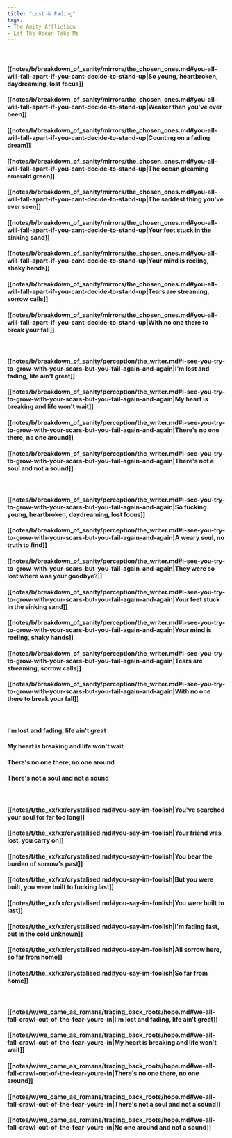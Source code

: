 ```yaml
---
title: "Lost & Fading"
tags:
- The Amity Affliction
- Let The Ocean Take Me
---
```

&nbsp;
#### [[notes/b/breakdown_of_sanity/mirrors/the_chosen_ones.md#you-all-will-fall-apart-if-you-cant-decide-to-stand-up|So young, heartbroken, daydreaming, lost focus]]
#### [[notes/b/breakdown_of_sanity/mirrors/the_chosen_ones.md#you-all-will-fall-apart-if-you-cant-decide-to-stand-up|Weaker than you've ever been]]
#### [[notes/b/breakdown_of_sanity/mirrors/the_chosen_ones.md#you-all-will-fall-apart-if-you-cant-decide-to-stand-up|Counting on a fading dream]]
#### [[notes/b/breakdown_of_sanity/mirrors/the_chosen_ones.md#you-all-will-fall-apart-if-you-cant-decide-to-stand-up|The ocean gleaming emerald green]]
#### [[notes/b/breakdown_of_sanity/mirrors/the_chosen_ones.md#you-all-will-fall-apart-if-you-cant-decide-to-stand-up|The saddest thing you've ever seen]]
#### [[notes/b/breakdown_of_sanity/mirrors/the_chosen_ones.md#you-all-will-fall-apart-if-you-cant-decide-to-stand-up|Your feet stuck in the sinking sand]]
#### [[notes/b/breakdown_of_sanity/mirrors/the_chosen_ones.md#you-all-will-fall-apart-if-you-cant-decide-to-stand-up|Your mind is reeling, shaky hands]]
#### [[notes/b/breakdown_of_sanity/mirrors/the_chosen_ones.md#you-all-will-fall-apart-if-you-cant-decide-to-stand-up|Tears are streaming, sorrow calls]]
#### [[notes/b/breakdown_of_sanity/mirrors/the_chosen_ones.md#you-all-will-fall-apart-if-you-cant-decide-to-stand-up|With no one there to break your fall]]
&nbsp;
#### [[notes/b/breakdown_of_sanity/perception/the_writer.md#i-see-you-try-to-grow-with-your-scars-but-you-fail-again-and-again|I'm lost and fading, life ain't great]]
#### [[notes/b/breakdown_of_sanity/perception/the_writer.md#i-see-you-try-to-grow-with-your-scars-but-you-fail-again-and-again|My heart is breaking and life won't wait]]
#### [[notes/b/breakdown_of_sanity/perception/the_writer.md#i-see-you-try-to-grow-with-your-scars-but-you-fail-again-and-again|There's no one there, no one around]]
#### [[notes/b/breakdown_of_sanity/perception/the_writer.md#i-see-you-try-to-grow-with-your-scars-but-you-fail-again-and-again|There's not a soul and not a sound]]
&nbsp;
#### [[notes/b/breakdown_of_sanity/perception/the_writer.md#i-see-you-try-to-grow-with-your-scars-but-you-fail-again-and-again|So fucking young, heartbroken, daydreaming, lost focus]]
#### [[notes/b/breakdown_of_sanity/perception/the_writer.md#i-see-you-try-to-grow-with-your-scars-but-you-fail-again-and-again|A weary soul, no truth to find]]
#### [[notes/b/breakdown_of_sanity/perception/the_writer.md#i-see-you-try-to-grow-with-your-scars-but-you-fail-again-and-again|They were so lost where was your goodbye?]]
#### [[notes/b/breakdown_of_sanity/perception/the_writer.md#i-see-you-try-to-grow-with-your-scars-but-you-fail-again-and-again|Your feet stuck in the sinking sand]]
#### [[notes/b/breakdown_of_sanity/perception/the_writer.md#i-see-you-try-to-grow-with-your-scars-but-you-fail-again-and-again|Your mind is reeling, shaky hands]]
#### [[notes/b/breakdown_of_sanity/perception/the_writer.md#i-see-you-try-to-grow-with-your-scars-but-you-fail-again-and-again|Tears are streaming, sorrow calls]]
#### [[notes/b/breakdown_of_sanity/perception/the_writer.md#i-see-you-try-to-grow-with-your-scars-but-you-fail-again-and-again|With no one there to break your fall]]
&nbsp;
#### I'm lost and fading, life ain't great
#### My heart is breaking and life won't wait
#### There's no one there, no one around
#### There's not a soul and not a sound
&nbsp;
#### [[notes/t/the_xx/xx/crystalised.md#you-say-im-foolish|You've searched your soul for far too long]]
#### [[notes/t/the_xx/xx/crystalised.md#you-say-im-foolish|Your friend was lost, you carry on]]
#### [[notes/t/the_xx/xx/crystalised.md#you-say-im-foolish|You bear the burden of sorrow's past]]
#### [[notes/t/the_xx/xx/crystalised.md#you-say-im-foolish|But you were built, you were built to fucking last]]
#### [[notes/t/the_xx/xx/crystalised.md#you-say-im-foolish|You were built to last]]
#### [[notes/t/the_xx/xx/crystalised.md#you-say-im-foolish|I'm fading fast, out in the cold unknown]]
#### [[notes/t/the_xx/xx/crystalised.md#you-say-im-foolish|All sorrow here, so far from home]]
#### [[notes/t/the_xx/xx/crystalised.md#you-say-im-foolish|So far from home]]
&nbsp;
#### [[notes/w/we_came_as_romans/tracing_back_roots/hope.md#we-all-fall-crawl-out-of-the-fear-youre-in|I'm lost and fading, life ain't great]]
#### [[notes/w/we_came_as_romans/tracing_back_roots/hope.md#we-all-fall-crawl-out-of-the-fear-youre-in|My heart is breaking and life won't wait]]
#### [[notes/w/we_came_as_romans/tracing_back_roots/hope.md#we-all-fall-crawl-out-of-the-fear-youre-in|There's no one there, no one around]]
#### [[notes/w/we_came_as_romans/tracing_back_roots/hope.md#we-all-fall-crawl-out-of-the-fear-youre-in|There's not a soul and not a sound]]
#### [[notes/w/we_came_as_romans/tracing_back_roots/hope.md#we-all-fall-crawl-out-of-the-fear-youre-in|No one around and not a sound]]
